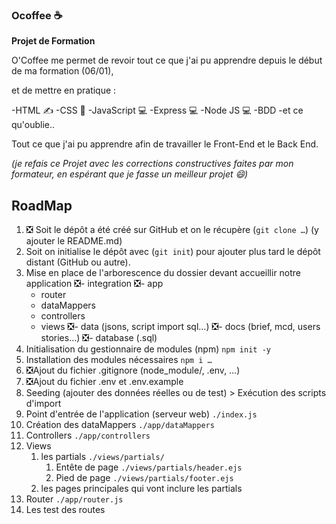### Ocoffee ☕

**Projet de Formation**

O'Coffee me permet de revoir tout ce que j'ai pu apprendre depuis le début de ma formation (06/01), 

et de mettre en pratique : 

-HTML ✍️
-CSS 🌈
-JavaScript 💻
-Express 💻
-Node JS 💻
-BDD 
-et ce qu'oublie..

Tout ce que j'ai pu apprendre afin de travailler le Front-End et le Back End.

*(je refais ce Projet avec les corrections constructives faites par mon formateur, en espérant que je fasse un meilleur projet 😄)*

## RoadMap 


1. ❎   Soit le dépôt a été créé sur GitHub et on le récupère (`git clone …`) (y ajouter le README.md)
2. Soit on initialise le dépôt avec (`git init`) pour ajouter plus tard le dépôt distant (GitHub ou autre).
3. Mise en place de l'arborescence du dossier devant accueillir notre application
    ❎- integration
    ❎- app
      - router
      - dataMappers
      - controllers
      - views
    ❎- data (jsons, script import sql…)
    ❎- docs (brief, mcd, users stories…)
    ❎- database (.sql)
4. Initialisation du gestionnaire de modules (npm) `npm init -y`
5. Installation des modules nécessaires `npm i …`
6. ❎Ajout du fichier .gitignore (node_module/, .env, …)
7. ❎Ajout du fichier .env et .env.example
8. Seeding (ajouter des données réelles ou de test) > Exécution des scripts d'import
9. Point d'entrée de l'application (serveur web) `./index.js`
10. Création des dataMappers `./app/dataMappers`
11. Controllers `./app/controllers`
12. Views
    1. les partials `./views/partials/`
        1. Entête de page `./views/partials/header.ejs`
        2. Pied de page `./views/partials/footer.ejs`
    2. les pages principales qui vont inclure les partials
13. Router `./app/router.js`
14. Les test des routes




